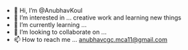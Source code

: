 - 👋 Hi, I’m @AnubhavKoul
- 👀 I’m interested in ... creative work and learning new things
- 🌱 I’m currently learning ... 
- 💞️ I’m looking to collaborate on ...
- 📫 How to reach me ... anubhavcgc.mca11@gmail.com

<!---
AnubhavKoul/AnubhavKoul is a ✨ special ✨ repository because its `README.md` (this file) appears on your GitHub profile.
You can click the Preview link to take a look at your changes.
--->

